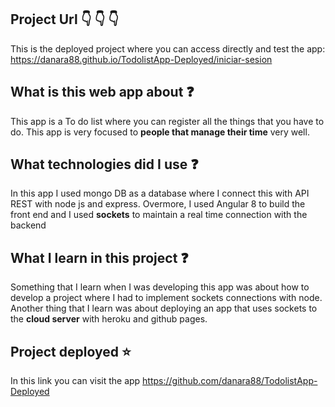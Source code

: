 
## Project Url :point_down: :point_down: :point_down:
This is the deployed project where you can access directly and test the app:
https://danara88.github.io/TodolistApp-Deployed/iniciar-sesion

## What is this web app about :question:
This app is a To do list where you can register all the things that you have to do. This app is very focused to **people that manage their time** very well.

## What technologies did I use :question:
In this app I used mongo DB as a database where I connect this with API REST with node js and express. Overmore, I used Angular 8 to build the front end and I used **sockets** to maintain a real time connection with the backend

## What I learn in this project :question:
Something that I learn when I was developing this app was about how to develop a project where I had to implement sockets connections with node. Another thing that I learn was about deploying an app that uses sockets to the **cloud server** with heroku and github pages.

## Project deployed :star:
In this link you can visit the app
https://github.com/danara88/TodolistApp-Deployed
